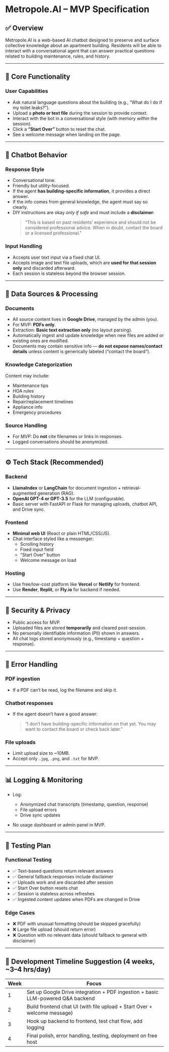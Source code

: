 # Metropole.AI – MVP Specification

## ✅ Overview
Metropole.AI is a web-based AI chatbot designed to preserve and surface collective knowledge about an apartment building. Residents will be able to interact with a conversational agent that can answer practical questions related to building maintenance, rules, and history.

---

## 🧠 Core Functionality

### User Capabilities
- Ask natural language questions about the building (e.g., “What do I do if my toilet leaks?”).
- Upload a **photo or text file** during the session to provide context.
- Interact with the bot in a conversational style (with memory *within* the session).
- Click a **“Start Over”** button to reset the chat.
- See a welcome message when landing on the page.

---

## 💬 Chatbot Behavior

### Response Style
- Conversational tone.
- Friendly but utility-focused.
- If the agent **has building-specific information**, it provides a direct answer.
- If the info comes from general knowledge, the agent must say so clearly.
- DIY instructions are okay *only if safe* and must include a **disclaimer**:
  > “This is based on past residents’ experience and should not be considered professional advice. When in doubt, contact the board or a licensed professional.”

### Input Handling
- Accepts user text input via a fixed chat UI.
- Accepts image and text file uploads, which are **used for that session only** and discarded afterward.
- Each session is stateless beyond the browser session.

---

## 📄 Data Sources & Processing

### Documents
- All source content lives in **Google Drive**, managed by the admin (you).
- For MVP: **PDFs only**.
- Extraction: **Basic text extraction only** (no layout parsing).
- Automatically ingest and update knowledge when new files are added or existing ones are modified.
- Documents may contain sensitive info — **do not expose names/contact details** unless content is generically labeled (“contact the board”).

### Knowledge Categorization
Content may include:
- Maintenance tips
- HOA rules
- Building history
- Repair/replacement timelines
- Appliance info
- Emergency procedures

### Source Handling
- For MVP: Do **not** cite filenames or links in responses.
- Logged conversations should be anonymized.

---

## ⚙️ Tech Stack (Recommended)

### Backend
- **LlamaIndex** or **LangChain** for document ingestion + retrieval-augmented generation (RAG).
- **OpenAI GPT-4 or GPT-3.5** for the LLM (configurable).
- Basic server with FastAPI or Flask for managing uploads, chatbot API, and Drive sync.

### Frontend
- **Minimal web UI** (React or plain HTML/CSS/JS).
- Chat interface styled like a messenger:
  - Scrolling history
  - Fixed input field
  - "Start Over" button
  - Welcome message on load

### Hosting
- Use free/low-cost platform like **Vercel** or **Netlify** for frontend.
- Use **Render**, **Replit**, or **Fly.io** for backend if needed.

---

## 🔐 Security & Privacy

- Public access for MVP.
- Uploaded files are stored **temporarily** and cleared post-session.
- No personally identifiable information (PII) shown in answers.
- All chat logs stored anonymously (e.g., timestamp + question + response).

---

## 🚫 Error Handling

### PDF ingestion
- If a PDF can’t be read, log the filename and skip it.

### Chatbot responses
- If the agent doesn’t have a good answer:
  > “I don’t have building-specific information on that yet. You may want to contact the board or check back later.”

### File uploads
- Limit upload size to ~10MB.
- Accept only `.jpg`, `.png`, and `.txt` for MVP.

---

## 📊 Logging & Monitoring

- Log:
  - Anonymized chat transcripts (timestamp, question, response)
  - File upload errors
  - Drive sync updates

- No usage dashboard or admin panel in MVP.

---

## 🧪 Testing Plan

### Functional Testing
- ✅ Text-based questions return relevant answers
- ✅ General fallback responses include disclaimer
- ✅ Uploads work and are discarded after session
- ✅ Start Over button resets chat
- ✅ Session is stateless across refreshes
- ✅ Ingested content updates when PDFs are changed in Drive

### Edge Cases
- ❌ PDF with unusual formatting (should be skipped gracefully)
- ❌ Large file upload (should return error)
- ❌ Question with no relevant data (should fallback to general with disclaimer)

---

## 📆 Development Timeline Suggestion (4 weeks, ~3–4 hrs/day)

| Week | Focus |
|------|-------|
| 1 | Set up Google Drive integration + PDF ingestion + basic LLM-powered Q&A backend |
| 2 | Build frontend chat UI (with file upload + Start Over + welcome message) |
| 3 | Hook up backend to frontend, test chat flow, add logging |
| 4 | Final polish, error handling, testing, deployment on free host |

